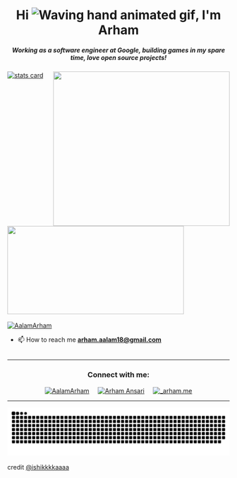 <h1 align="center">Hi <img src="https://raw.githubusercontent.com/nixin72/nixin72/master/wave.gif" 
         alt="Waving hand animated gif"
         height="45"
         width="45" />, I'm Arham</h1>
<h5 align="center">
Working as a software engineer at Google, building games in my spare time, love open source projects!
</h5>
<p>
<a align= "center" href="https://github.com/arham-aalam">
<img alt= "stats card" height="200px" width="400" src="https://github-readme-streak-stats.herokuapp.com/?user=arham-aalam&theme=radical">
<img align="right" height="350" width="400" src="https://cdn.dribbble.com/users/68398/screenshots/5699907/media/151eab48afa6df8d5f386520c3732fbb.gif" /> </a>
</p>
<img height="200px" width="400" src="https://github-readme-stats.vercel.app/api?username=arham-aalam&count_private=true&theme=radical&show_icons=true" />

<p align="left"> <a href="https://twitter.com/AalamArham" target="blank"><img src="https://img.shields.io/twitter/follow/AalamArham?logo=twitter&style=for-the-badge" alt="AalamArham" /></a> </p>

- 📫 How to reach me **arham.aalam18@gmail.com**
<br><br>
<hr>

<h3 align="center">Connect with me:</h3>
<p align="center">
<a href="https://twitter.com/AalamArham" target="blank"><img align="center" src="https://img.icons8.com/cute-clipart/64/000000/twitter.png" alt="AalamArham" height="50" width="50" /></a> &nbsp;&nbsp;&nbsp;
<a href="https://www.linkedin.com/in/arham-ansari-9469b8139/" target="blank"><img align="center" src="https://img.icons8.com/cute-clipart/64/000000/linkedin.png" alt="Arham Ansari" height="50" width="50" /></a>&nbsp;&nbsp;&nbsp;&nbsp;
<a href="https://instagram.com/_arham.me" target="blank"><img align="center" src="https://img.icons8.com/cute-clipart/64/000000/instagram-new.png" alt="_arham.me" height="50" width="50" /></a>
</p>

<hr>

<p align="center">
  <img src="https://raw.githubusercontent.com/Platane/snk/output/github-contribution-grid-snake.svg" alt="snake"></center>
</p>

credit [@ishikkkkaaaa](https://github.com/ishikkkkaaaa/)
